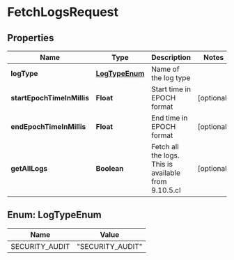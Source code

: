 

# FetchLogsRequest


## Properties

| Name | Type | Description | Notes |
|------------ | ------------- | ------------- | -------------|
|**logType** | [**LogTypeEnum**](#LogTypeEnum) | Name of the log type |  |
|**startEpochTimeInMillis** | **Float** | Start time in EPOCH format |  [optional] |
|**endEpochTimeInMillis** | **Float** | End time in EPOCH format |  [optional] |
|**getAllLogs** | **Boolean** | Fetch all the logs. This is available from 9.10.5.cl |  [optional] |



## Enum: LogTypeEnum

| Name | Value |
|---- | -----|
| SECURITY_AUDIT | &quot;SECURITY_AUDIT&quot; |



